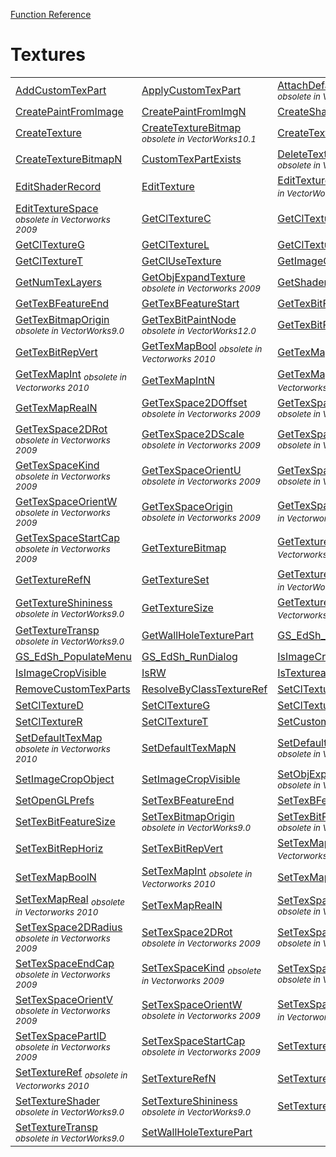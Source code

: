 [Function Reference](../README.md)

# Textures

| | | |
|---|---|---|
| [AddCustomTexPart](../Functions/AddCustomTexPart.md) | [ApplyCustomTexPart](../Functions/ApplyCustomTexPart.md) | [AttachDefaultTextureSpace](../Functions/AttachDefaultTextureSpace.md) <sub>*obsolete in Vectorworks 2009*</sub> |
| [CreatePaintFromImage](../Functions/CreatePaintFromImage.md) | [CreatePaintFromImgN](../Functions/CreatePaintFromImgN.md) | [CreateShaderRecord](../Functions/CreateShaderRecord.md) |
| [CreateTexture](../Functions/CreateTexture.md) | [CreateTextureBitmap](../Functions/CreateTextureBitmap.md) <sub>*obsolete in VectorWorks10.1*</sub> | [CreateTextureBitmapD](../Functions/CreateTextureBitmapD.md) |
| [CreateTextureBitmapN](../Functions/CreateTextureBitmapN.md) | [CustomTexPartExists](../Functions/CustomTexPartExists.md) | [DeleteTextureSpace](../Functions/DeleteTextureSpace.md) <sub>*obsolete in Vectorworks 2009*</sub> |
| [EditShaderRecord](../Functions/EditShaderRecord.md) | [EditTexture](../Functions/EditTexture.md) | [EditTextureBitmap](../Functions/EditTextureBitmap.md) <sub>*obsolete in VectorWorks9.0*</sub> |
| [EditTextureSpace](../Functions/EditTextureSpace.md) <sub>*obsolete in Vectorworks 2009*</sub> | [GetClTextureC](../Functions/GetClTextureC.md) | [GetClTextureD](../Functions/GetClTextureD.md) |
| [GetClTextureG](../Functions/GetClTextureG.md) | [GetClTextureL](../Functions/GetClTextureL.md) | [GetClTextureR](../Functions/GetClTextureR.md) |
| [GetClTextureT](../Functions/GetClTextureT.md) | [GetClUseTexture](../Functions/GetClUseTexture.md) | [GetImageCropObject](../Functions/GetImageCropObject.md) |
| [GetNumTexLayers](../Functions/GetNumTexLayers.md) | [GetObjExpandTexture](../Functions/GetObjExpandTexture.md) <sub>*obsolete in Vectorworks 2009*</sub> | [GetShaderRecord](../Functions/GetShaderRecord.md) |
| [GetTexBFeatureEnd](../Functions/GetTexBFeatureEnd.md) | [GetTexBFeatureStart](../Functions/GetTexBFeatureStart.md) | [GetTexBitFeatureSize](../Functions/GetTexBitFeatureSize.md) |
| [GetTexBitmapOrigin](../Functions/GetTexBitmapOrigin.md) <sub>*obsolete in VectorWorks9.0*</sub> | [GetTexBitPaintNode](../Functions/GetTexBitPaintNode.md) <sub>*obsolete in VectorWorks12.0*</sub> | [GetTexBitRepHoriz](../Functions/GetTexBitRepHoriz.md) |
| [GetTexBitRepVert](../Functions/GetTexBitRepVert.md) | [GetTexMapBool](../Functions/GetTexMapBool.md) <sub>*obsolete in Vectorworks 2010*</sub> | [GetTexMapBoolN](../Functions/GetTexMapBoolN.md) |
| [GetTexMapInt](../Functions/GetTexMapInt.md) <sub>*obsolete in Vectorworks 2010*</sub> | [GetTexMapIntN](../Functions/GetTexMapIntN.md) | [GetTexMapReal](../Functions/GetTexMapReal.md) <sub>*obsolete in Vectorworks 2010*</sub> |
| [GetTexMapRealN](../Functions/GetTexMapRealN.md) | [GetTexSpace2DOffset](../Functions/GetTexSpace2DOffset.md) <sub>*obsolete in Vectorworks 2009*</sub> | [GetTexSpace2DRadius](../Functions/GetTexSpace2DRadius.md) <sub>*obsolete in Vectorworks 2009*</sub> |
| [GetTexSpace2DRot](../Functions/GetTexSpace2DRot.md) <sub>*obsolete in Vectorworks 2009*</sub> | [GetTexSpace2DScale](../Functions/GetTexSpace2DScale.md) <sub>*obsolete in Vectorworks 2009*</sub> | [GetTexSpaceEndCap](../Functions/GetTexSpaceEndCap.md) <sub>*obsolete in Vectorworks 2009*</sub> |
| [GetTexSpaceKind](../Functions/GetTexSpaceKind.md) <sub>*obsolete in Vectorworks 2009*</sub> | [GetTexSpaceOrientU](../Functions/GetTexSpaceOrientU.md) <sub>*obsolete in Vectorworks 2009*</sub> | [GetTexSpaceOrientV](../Functions/GetTexSpaceOrientV.md) <sub>*obsolete in Vectorworks 2009*</sub> |
| [GetTexSpaceOrientW](../Functions/GetTexSpaceOrientW.md) <sub>*obsolete in Vectorworks 2009*</sub> | [GetTexSpaceOrigin](../Functions/GetTexSpaceOrigin.md) <sub>*obsolete in Vectorworks 2009*</sub> | [GetTexSpacePartID](../Functions/GetTexSpacePartID.md) <sub>*obsolete in Vectorworks 2009*</sub> |
| [GetTexSpaceStartCap](../Functions/GetTexSpaceStartCap.md) <sub>*obsolete in Vectorworks 2009*</sub> | [GetTextureBitmap](../Functions/GetTextureBitmap.md) | [GetTextureRef](../Functions/GetTextureRef.md) <sub>*obsolete in Vectorworks 2010*</sub> |
| [GetTextureRefN](../Functions/GetTextureRefN.md) | [GetTextureSet](../Functions/GetTextureSet.md) | [GetTextureShader](../Functions/GetTextureShader.md) <sub>*obsolete in VectorWorks9.0*</sub> |
| [GetTextureShininess](../Functions/GetTextureShininess.md) <sub>*obsolete in VectorWorks9.0*</sub> | [GetTextureSize](../Functions/GetTextureSize.md) | [GetTextureSpace](../Functions/GetTextureSpace.md) <sub>*obsolete in Vectorworks 2009*</sub> |
| [GetTextureTransp](../Functions/GetTextureTransp.md) <sub>*obsolete in VectorWorks9.0*</sub> | [GetWallHoleTexturePart](../Functions/GetWallHoleTexturePart.md) | [GS_EdSh_ConstructLayout](../Functions/GS_EdSh_ConstructLayout.md) |
| [GS_EdSh_PopulateMenu](../Functions/GS_EdSh_PopulateMenu.md) | [GS_EdSh_RunDialog](../Functions/GS_EdSh_RunDialog.md) | [IsImageCropped](../Functions/IsImageCropped.md) |
| [IsImageCropVisible](../Functions/IsImageCropVisible.md) | [IsRW](../Functions/IsRW.md) | [IsTextureableObject](../Functions/IsTextureableObject.md) |
| [RemoveCustomTexParts](../Functions/RemoveCustomTexParts.md) | [ResolveByClassTextureRef](../Functions/ResolveByClassTextureRef.md) | [SetClTextureC](../Functions/SetClTextureC.md) |
| [SetClTextureD](../Functions/SetClTextureD.md) | [SetClTextureG](../Functions/SetClTextureG.md) | [SetClTextureL](../Functions/SetClTextureL.md) |
| [SetClTextureR](../Functions/SetClTextureR.md) | [SetClTextureT](../Functions/SetClTextureT.md) | [SetCustomRWPrefs](../Functions/SetCustomRWPrefs.md) |
| [SetDefaultTexMap](../Functions/SetDefaultTexMap.md) <sub>*obsolete in Vectorworks 2010*</sub> | [SetDefaultTexMapN](../Functions/SetDefaultTexMapN.md) | [SetDefaultTextureSpace](../Functions/SetDefaultTextureSpace.md) <sub>*obsolete in Vectorworks 2009*</sub> |
| [SetImageCropObject](../Functions/SetImageCropObject.md) | [SetImageCropVisible](../Functions/SetImageCropVisible.md) | [SetObjExpandTexture](../Functions/SetObjExpandTexture.md) <sub>*obsolete in Vectorworks 2009*</sub> |
| [SetOpenGLPrefs](../Functions/SetOpenGLPrefs.md) | [SetTexBFeatureEnd](../Functions/SetTexBFeatureEnd.md) | [SetTexBFeatureStart](../Functions/SetTexBFeatureStart.md) |
| [SetTexBitFeatureSize](../Functions/SetTexBitFeatureSize.md) | [SetTexBitmapOrigin](../Functions/SetTexBitmapOrigin.md) <sub>*obsolete in VectorWorks9.0*</sub> | [SetTexBitPaintNode](../Functions/SetTexBitPaintNode.md) <sub>*obsolete in VectorWorks12.0*</sub> |
| [SetTexBitRepHoriz](../Functions/SetTexBitRepHoriz.md) | [SetTexBitRepVert](../Functions/SetTexBitRepVert.md) | [SetTexMapBool](../Functions/SetTexMapBool.md) <sub>*obsolete in Vectorworks 2010*</sub> |
| [SetTexMapBoolN](../Functions/SetTexMapBoolN.md) | [SetTexMapInt](../Functions/SetTexMapInt.md) <sub>*obsolete in Vectorworks 2010*</sub> | [SetTexMapIntN](../Functions/SetTexMapIntN.md) |
| [SetTexMapReal](../Functions/SetTexMapReal.md) <sub>*obsolete in Vectorworks 2010*</sub> | [SetTexMapRealN](../Functions/SetTexMapRealN.md) | [SetTexSpace2DOffset](../Functions/SetTexSpace2DOffset.md) <sub>*obsolete in Vectorworks 2009*</sub> |
| [SetTexSpace2DRadius](../Functions/SetTexSpace2DRadius.md) <sub>*obsolete in Vectorworks 2009*</sub> | [SetTexSpace2DRot](../Functions/SetTexSpace2DRot.md) <sub>*obsolete in Vectorworks 2009*</sub> | [SetTexSpace2DScale](../Functions/SetTexSpace2DScale.md) <sub>*obsolete in Vectorworks 2009*</sub> |
| [SetTexSpaceEndCap](../Functions/SetTexSpaceEndCap.md) <sub>*obsolete in Vectorworks 2009*</sub> | [SetTexSpaceKind](../Functions/SetTexSpaceKind.md) <sub>*obsolete in Vectorworks 2009*</sub> | [SetTexSpaceOrientU](../Functions/SetTexSpaceOrientU.md) <sub>*obsolete in Vectorworks 2009*</sub> |
| [SetTexSpaceOrientV](../Functions/SetTexSpaceOrientV.md) <sub>*obsolete in Vectorworks 2009*</sub> | [SetTexSpaceOrientW](../Functions/SetTexSpaceOrientW.md) <sub>*obsolete in Vectorworks 2009*</sub> | [SetTexSpaceOrigin](../Functions/SetTexSpaceOrigin.md) <sub>*obsolete in Vectorworks 2009*</sub> |
| [SetTexSpacePartID](../Functions/SetTexSpacePartID.md) <sub>*obsolete in Vectorworks 2009*</sub> | [SetTexSpaceStartCap](../Functions/SetTexSpaceStartCap.md) <sub>*obsolete in Vectorworks 2009*</sub> | [SetTextureBitmap](../Functions/SetTextureBitmap.md) |
| [SetTextureRef](../Functions/SetTextureRef.md) <sub>*obsolete in Vectorworks 2010*</sub> | [SetTextureRefN](../Functions/SetTextureRefN.md) | [SetTextureSet](../Functions/SetTextureSet.md) |
| [SetTextureShader](../Functions/SetTextureShader.md) <sub>*obsolete in VectorWorks9.0*</sub> | [SetTextureShininess](../Functions/SetTextureShininess.md) <sub>*obsolete in VectorWorks9.0*</sub> | [SetTextureSize](../Functions/SetTextureSize.md) |
| [SetTextureTransp](../Functions/SetTextureTransp.md) <sub>*obsolete in VectorWorks9.0*</sub> | [SetWallHoleTexturePart](../Functions/SetWallHoleTexturePart.md) 

